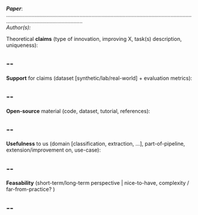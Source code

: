 ***Paper***:
...............................................................................................................................................................................\
*Author(s):*

Theoretical **claims** (type of innovation, improving X, task(s)
description, uniqueness):

  --
  --

**Support** for claims (dataset \[synthetic/lab/real-world\] +
evaluation metrics):

  --
  --

**Open-source** material (code, dataset, tutorial, references):

  --
  --

**Usefulness** to us (domain \[classification, extraction, …\],
part-of-pipeline, extension/improvement on, use-case):

  --
  --

**Feasability** (short-term/long-term perspective | nice-to-have,
complexity / far-from-practice? )

  --
  --


